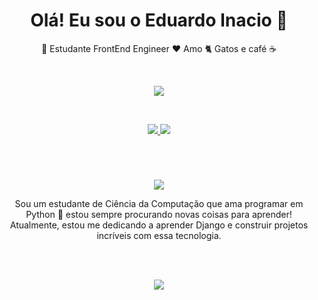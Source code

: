 <h1 align="center" >Olá! Eu sou o Eduardo Inacio 👋</h1>
<p align="center">
💼 Estudante FrontEnd Engineer
❤️ Amo 🐈 Gatos e café ☕
</p>

<br>

<p align="center">
    <a href="https://github.com/mesasdds?tab=repositories">
        <img src= "https://github-readme-stats.vercel.app/api?username=mesasdds&show_icons=true&theme=radical">
    </a>
</p>
<br>



<p align="center">
  <a href="https://www.linkedin.com/in/eduardo-inacio/">
    <img src="https://skillicons.dev/icons?i=linkedin"/>
  </a>
  <a href="https://github.com/mesasdds">
    <img src="https://skillicons.dev/icons?i=github">
  </a>
</p>

<br>

<h1></h1>
<p align="center">
  <a href="https://skillicons.dev">
    <img src="https://skillicons.dev/icons?i=,django,py,selenium,html,css,js,mysql,react" />
  </a>
</p>



<p align="center">
Sou um estudante de Ciência da Computação que ama programar em Python 🐍 estou sempre procurando novas coisas para aprender! Atualmente, estou me dedicando a aprender Django e construir projetos incríveis com essa tecnologia.
</p>
 <br>
 <br>

<p align="center">
    <a href="https://github.com/mesasdds?tab=repositories">
        <img src= "https://github-readme-stats.vercel.app/api/top-langs/?username=mesasdds">
    </a>
</p>

<br>

